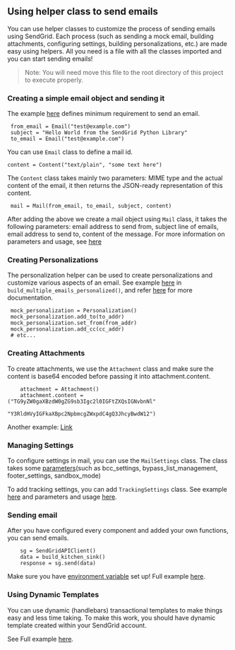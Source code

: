 ## Using helper class to send emails
You can use helper classes to customize the process of sending emails using SendGrid. Each process (such as sending a mock email,
building attachments, configuring settings, building personalizations, etc.) are made easy using helpers. All you need is a file with 
all the classes imported and you can start sending emails!

> Note: You will need move this file to the root directory of this project to execute properly.

### Creating a simple email object and sending it
The example [here](https://github.com/sendgrid/sendgrid-python/blob/0b683169b08d3a7c204107cd333be33053297e74/examples/helpers/mail_example.py#L9)
defines minimum requirement to send an email.
```
 from_email = Email("test@example.com")
 subject = "Hello World from the SendGrid Python Library"
 to_email = Email("test@example.com")
```
You can use `Email` class to define a mail id.

```
content = Content("text/plain", "some text here")
```
The `Content` class takes mainly two parameters: MIME type and the actual content of the email, it then returns the JSON-ready representation of this content.

```
 mail = Mail(from_email, to_email, subject, content)
```
After adding the above we create a mail object using `Mail` class, it takes the following parameters: email address to send from, subject line of emails, email address to send to, content of the message.
For more information on parameters and usage, see [here](../mail/mail.py)

### Creating Personalizations

The personalization helper can be used to create personalizations and customize various aspects of an email. See example [here](mail_example.py) in `build_multiple_emails_personalized()`, and refer [here](https://docs.sendgrid.com/for-developers/sending-email/personalizations) for more documentation.
```
 mock_personalization = Personalization()
 mock_personalization.add_to(to_addr)
 mock_personalization.set_from(from_addr)
 mock_personalization.add_cc(cc_addr)
 # etc...
```

### Creating Attachments

To create attachments, we use the `Attachment` class and make sure the content is base64 encoded before passing it into attachment.content.
```
    attachment = Attachment()
    attachment.content = ("TG9yZW0gaXBzdW0gZG9sb3Igc2l0IGFtZXQsIGNvbnNl"
                          "Y3RldHVyIGFkaXBpc2NpbmcgZWxpdC4gQ3JhcyBwdW12")
```
Another example: [Link](../../use_cases/attachment.md)

### Managing Settings

To configure settings in mail, you can use the `MailSettings` class. The class takes some [parameters](../mailsettings/mailsettings.py#L1)(such as bcc_settings, bypass_list_management, footer_settings, sandbox_mode)

To add tracking settings, you can add `TrackingSettings` class. See example [here](mail_example.py#L118) and parameters and usage [here](../trackingsettings/trackingsettings.py).

### Sending email

After you have configured every component and added your own functions, you can send emails.
```
    sg = SendGridAPIClient()
    data = build_kitchen_sink()
    response = sg.send(data)
```
Make sure you have [environment variable](../../TROUBLESHOOTING.md#environment-variables-and-your-sendgrid-api-key) set up!
Full example [here](https://github.com/sendgrid/sendgrid-python/blob/0b683169b08d3a7c204107cd333be33053297e74/examples/helpers/mail_example.py#L203).

### Using Dynamic Templates
You can use dynamic (handlebars) transactional templates to make things easy and less time taking. To make this work, you should have dynamic template created within your SendGrid account.

See Full example [here](https://github.com/sendgrid/sendgrid-python/blob/0b683169b08d3a7c204107cd333be33053297e74/examples/helpers/mail_example.py#L221).
